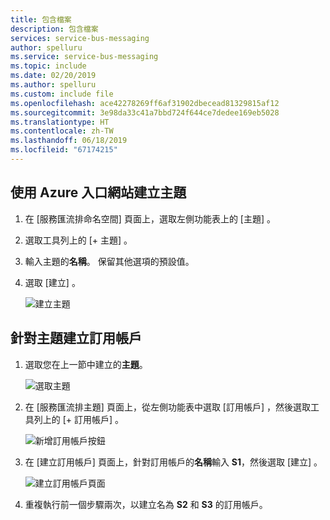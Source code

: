 ```yaml
---
title: 包含檔案
description: 包含檔案
services: service-bus-messaging
author: spelluru
ms.service: service-bus-messaging
ms.topic: include
ms.date: 02/20/2019
ms.author: spelluru
ms.custom: include file
ms.openlocfilehash: ace42278269ff6af31902dbecead81329815af12
ms.sourcegitcommit: 3e98da33c41a7bbd724f644ce7dedee169eb5028
ms.translationtype: HT
ms.contentlocale: zh-TW
ms.lasthandoff: 06/18/2019
ms.locfileid: "67174215"
---
```

## <a name="create-a-topic-using-the-azure-portal"></a>使用 Azure 入口網站建立主題
1. 在 [服務匯流排命名空間]  頁面上，選取左側功能表上的 [主題]  。
2. 選取工具列上的 [+ 主題]  。 
4. 輸入主題的**名稱**。 保留其他選項的預設值。
5. 選取 [建立]  。

    ![建立主題](./media/service-bus-create-topics-subscriptions-portal/create-topic.png)

## <a name="create-subscriptions-to-the-topic"></a>針對主題建立訂用帳戶
1. 選取您在上一節中建立的**主題**。 
    
    ![選取主題](./media/service-bus-create-topics-subscriptions-portal/select-topic.png)
2. 在 [服務匯流排主題]  頁面上，從左側功能表中選取 [訂用帳戶]  ，然後選取工具列上的 [+ 訂用帳戶]  。 
    
    ![新增訂用帳戶按鈕](./media/service-bus-create-topics-subscriptions-portal/add-subscription-button.png)
3. 在 [建立訂用帳戶]  頁面上，針對訂用帳戶的**名稱**輸入 **S1**，然後選取 [建立]  。 

    ![建立訂用帳戶頁面](./media/service-bus-create-topics-subscriptions-portal/create-subscription-page.png)
4. 重複執行前一個步驟兩次，以建立名為 **S2** 和 **S3** 的訂用帳戶。